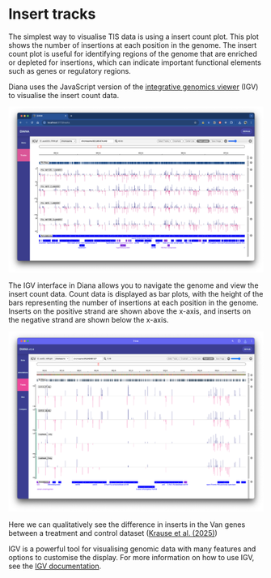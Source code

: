# Insert tracks

The simplest way to visualise TIS data is using a insert count plot. This plot shows the number of insertions at each position in the genome. The insert count plot is useful for identifying regions of the genome that are enriched or depleted for insertions, which can indicate important functional elements such as genes or regulatory regions.

Diana uses the JavaScript version of the [integrative genomics viewer](https://igv.org/doc/igvjs/#) (IGV) to visualise the insert count data. 

![](./images/tracks.png)

The IGV interface in Diana allows you to navigate the genome and view the insert count data. Count data is displayed as bar plots, with the height of the bars representing the number of insertions at each position in the genome. Inserts on the positive strand are shown above the x-axis, and inserts on the negative strand are shown below the x-axis. 

![](./images/van-inserts.png)

Here we can qualitatively see the difference in inserts in the Van genes between a treatment and control dataset ([Krause et al. (2025)](https://www.biorxiv.org/content/10.1101/2025.03.03.641140v1.abstract))

IGV is a powerful tool for visualising genomic data with many features and options to customise the display. For more information on how to use IGV, see the [IGV documentation](https://igv.org/doc/desktop/#UserGuide/navigation/).

